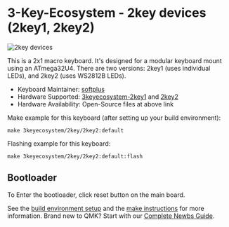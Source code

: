 # 3-Key-Ecosystem - 2key devices (2key1, 2key2)

![2key devices](https://i.imgur.com/IJ1Zyc7.jpeg)

This is a 2x1 macro keyboard.
It's designed for a modular keyboard mount using an ATmega32U4.
There are two versions: 2key1 (uses individual LEDs), and 2key2 (uses WS2812B LEDs).

* Keyboard Maintainer: [softplus](https://github.com/softplus)
* Hardware Supported: [3keyecosystem-2key1](https://github.com/softplus/3keyecosystem/tree/main/2key1) and [2key2](https://github.com/softplus/3keyecosystem/tree/main/2key2)
* Hardware Availability: Open-Source files at above link

Make example for this keyboard (after setting up your build environment):

    make 3keyecosystem/2key/2key2:default

Flashing example for this keyboard:

    make 3keyecosystem/2key/2key2:default:flash

## Bootloader

To Enter the bootloader, click reset button on the main board.

See the [build environment setup](https://docs.qmk.fm/#/getting_started_build_tools) and the [make instructions](https://docs.qmk.fm/#/getting_started_make_guide) for more information. Brand new to QMK? Start with our [Complete Newbs Guide](https://docs.qmk.fm/#/newbs).
